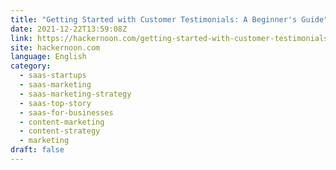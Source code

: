 ```yaml
---
title: "Getting Started with Customer Testimonials: A Beginner's Guide"
date: 2021-12-22T13:59:08Z
link: https://hackernoon.com/getting-started-with-customer-testimonials-a-beginners-guide?source=rss&utm_medium=RSS&utm_source=news.12bit.vn
site: hackernoon.com
language: English
category:
  - saas-startups
  - saas-marketing
  - saas-marketing-strategy
  - saas-top-story
  - saas-for-businesses
  - content-marketing
  - content-strategy
  - marketing
draft: false
---
```

